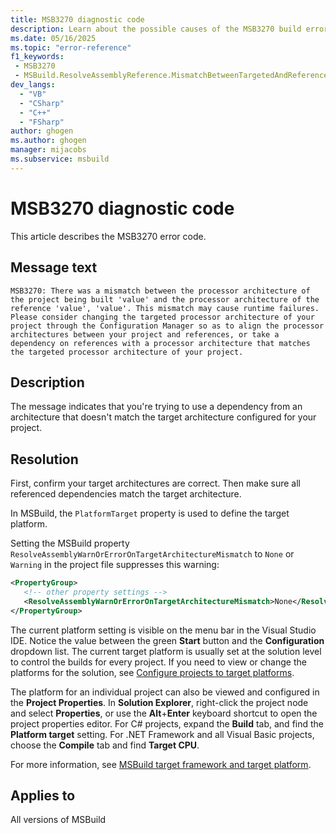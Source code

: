 ```yaml
---
title: MSB3270 diagnostic code
description: Learn about the possible causes of the MSB3270 build error and get troubleshooting tips.
ms.date: 05/16/2025
ms.topic: "error-reference"
f1_keywords:
 - MSB3270
 - MSBuild.ResolveAssemblyReference.MismatchBetweenTargetedAndReferencedArch
dev_langs:
  - "VB"
  - "CSharp"
  - "C++"
  - "FSharp"
author: ghogen
ms.author: ghogen
manager: mijacobs
ms.subservice: msbuild
---
```

# MSB3270 diagnostic code

<!-- :::ErrorDefinitionDescription::: -->
<!-- :::editable-content name="introDescription"::: -->
This article describes the MSB3270 error code.
<!-- :::editable-content-end::: -->

## Message text

<!-- :::editable-content name="messageText"::: -->
`MSB3270: There was a mismatch between the processor architecture of the project being built 'value' and the processor architecture of the reference 'value', 'value'. This mismatch may cause runtime failures. Please consider changing the targeted processor architecture of your project through the Configuration Manager so as to align the processor architectures between your project and references, or take a dependency on references with a processor architecture that matches the targeted processor architecture of your project.`
<!-- :::editable-content-end::: -->
<!-- MSB3270: There was a mismatch between the processor architecture of the project being built "{0}" and the processor architecture of the reference "{1}", "{2}". This mismatch may cause runtime failures. Please consider changing the targeted processor architecture of your project through the Configuration Manager so as to align the processor architectures between your project and references, or take a dependency on references with a processor architecture that matches the targeted processor architecture of your project. -->

<!-- :::editable-content name="postOutputDescription"::: -->
## Description

The message indicates that you're trying to use a dependency from an architecture that doesn't match the target architecture configured for your project.

## Resolution

First, confirm your target architectures are correct. Then make sure all referenced dependencies match the target architecture. 

In MSBuild, the `PlatformTarget` property is used to define the target platform.

Setting the MSBuild property `ResolveAssemblyWarnOrErrorOnTargetArchitectureMismatch` to `None` or `Warning` in the project file suppresses this warning:

```xml
<PropertyGroup>
   <!-- other property settings -->
   <ResolveAssemblyWarnOrErrorOnTargetArchitectureMismatch>None</ResolveAssemblyWarnOrErrorOnTargetArchitectureMismatch>
</PropertyGroup>
```

The current platform setting is visible on the menu bar in the Visual Studio IDE. Notice the value between the green **Start** button and the **Configuration** dropdown list. The current target platform is usually set at the solution level to control the builds for every project. If you need to view or change the platforms for the solution, see [Configure projects to target platforms](../../ide/how-to-configure-projects-to-target-platforms.md).

The platform for an individual project can also be viewed and configured in the **Project Properties**. In **Solution Explorer**, right-click the project node and select **Properties**, or use the **Alt**+**Enter** keyboard shortcut to open the project properties editor. For C# projects, expand the **Build** tab, and find the **Platform target** setting. For .NET Framework and all Visual Basic projects, choose the **Compile** tab and find **Target CPU**.

For more information, see [MSBuild target framework and target platform](../msbuild-target-framework-and-target-platform.md).
<!-- :::editable-content-end::: -->
<!-- :::ErrorDefinitionDescription-end::: -->

## Applies to

All versions of MSBuild
